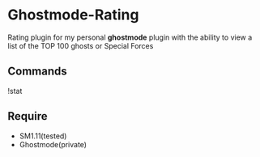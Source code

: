 # Ghostmode-Rating
Rating plugin for my personal **ghostmode** plugin with the ability to view a list of the TOP 100 ghosts or Special Forces

## Commands
!stat

## Require
- SM1.11(tested)
- Ghostmode(private)
